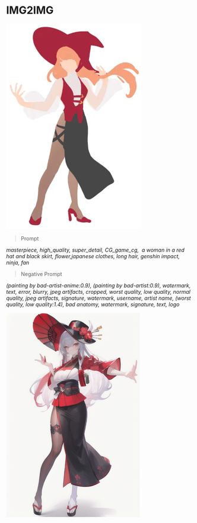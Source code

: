 # IMG2IMG

![image](https://github.com/zelkovahill/AI_Project_2025_01/blob/main/img2img/RedHat.webp)

>Prompt

*masterpiece, high_quality, super_detail, CG_game_cg,  a woman in a red hat and black skirt, flower,japanese clothes, long hair, genshin impact,  ninja, fan*

> Negative Prompt

*(painting by bad-artist-anime:0.9), (painting by bad-artist:0.9), watermark, text, error, blurry, jpeg artifacts, cropped, worst quality, low quality, normal quality, jpeg artifacts, signature, watermark, username, artist name, (worst quality, low quality:1.4), bad anatomy, watermark, signature, text, logo*

![image](https://github.com/zelkovahill/AI_Project_2025_01/blob/main/img2img/00054-3072958034.png?raw=true)
